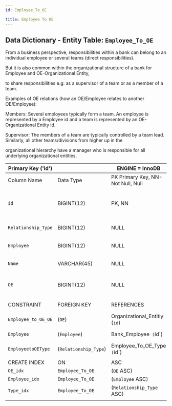 ```yaml
---
id: Employee_To_OE

title: Employee To OE
---
```


## Data Dictionary - Entity Table: `Employee_To_OE`

From a business perspective, responsibilities within a bank can belong to an individual employee or several teams (direct responsibilities).

 But it is also common within the organizational structure of a bank for Employee and OE-Organizational Entity,  
 
 to share responsibilities e.g: as a supervisor of a team or as a member of a team. 

Examples of OE relations (how an OE/Employee relates to another OE/Employee): 

Members: Several employees typically form a team. An employee is represented by a Employee id and a team is represented by an OE-Organizational Entity id.

Supervisor: The members of a team are typically controlled by a team lead. Similarly, all other teams/divisions from higher up in the 

organizational hierarchy have a manager who is responsible for all underlying organizational entities.

| Primary Key ('id')||ENGINE = InnoDB|||
|---|---|---|---|---|
|Column Name|Data Type|PK Primary Key, NN-Not Null, Null|Example|Comments|
||
|`id`|BIGINT(12)|PK, NN|1|PrimaryKey-ID, Not Null (auto creates)|
|`Relationship_Type`|BIGINT(12)|NULL|1|enter the relationship type id|
|`Employee`|BIGINT(12)|NULL|1|Enter the Employee id|
|`Name`|VARCHAR(45)|NULL|Primary|the name of the e-address|
|`OE`|BIGINT(12)|NULL|1|Enter organisational entity id|
||
|CONSTRAINT|FOREIGN KEY|REFERENCES|ON DELETE|ON UPDATE|
|`Employee_to_OE_OE`|(`OE`)|Organizational_Entitiy (`id`)|NO ACTION|NO ACTION|
|`Employee`|(`Employee`)| Bank_Employee` (`id`)| NO ACTION|NO ACTION|
|`EmployeetoOEType`|(`Relationship_Type`)| Employee_To_OE_Type` (`id`)| NO ACTION|NO ACTION|
||
|CREATE INDEX|ON|ASC|VISABLE||
|`OE_idx`|`Employee_To_OE`|(`OE` ASC)|VISIBLE||
|`Employee_idx`|`Employee_To_OE`|(`Employee` ASC)|VISIBLE||
|`Type_idx`|`Employee_To_OE`|(`Relationship_Type` ASC)|VISIBLE||
||
